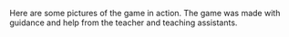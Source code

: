 Here are some pictures of the game in action. The game was made with guidance and help from the teacher and teaching assistants.

